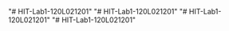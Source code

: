 "# HIT-Lab1-120L021201" 
"# HIT-Lab1-120L021201" 
"# HIT-Lab1-120L021201" 
"# HIT-Lab1-120L021201" 
